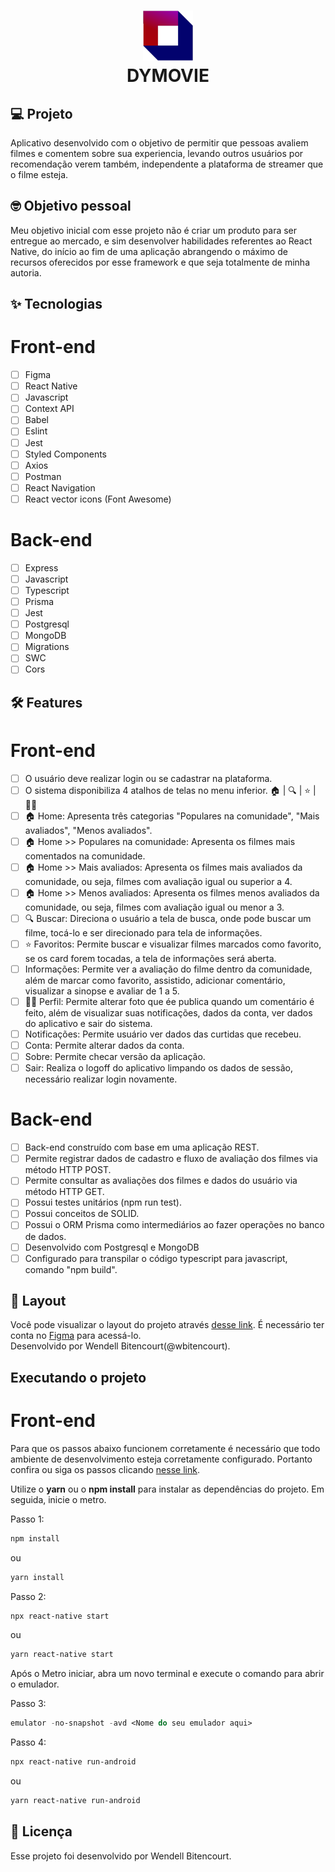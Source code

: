 <h1 align="center">
  <img alt="Rocketseat" height="80" title="DYMOVIE" src="dymovie-mobile/src/assets/logo264x262-noback.png" />
  <br/>
  DYMOVIE
</h1>

## 💻 Projeto
Aplicativo desenvolvido com o objetivo de permitir que pessoas avaliem filmes e comentem sobre sua experiencia,
levando outros usuários por recomendação verem também, independente a plataforma de streamer que o filme esteja.

## 🤓 Objetivo pessoal
Meu objetivo inicial com esse projeto não é criar um produto para ser entregue ao mercado, 
e sim desenvolver habilidades referentes ao React Native, do início ao fim de uma aplicação
abrangendo o máximo de recursos oferecidos por esse framework e que seja totalmente de minha autoria.

## ✨ Tecnologias

# Front-end
-   [ ] Figma
-   [ ] React Native
-   [ ] Javascript
-   [ ] Context API
-   [ ] Babel
-   [ ] Eslint
-   [ ] Jest
-   [ ] Styled Components
-   [ ] Axios
-   [ ] Postman
-   [ ] React Navigation
-   [ ] React vector icons (Font Awesome)

# Back-end
-   [ ] Express
-   [ ] Javascript
-   [ ] Typescript
-   [ ] Prisma
-   [ ] Jest
-   [ ] Postgresql
-   [ ] MongoDB
-   [ ] Migrations
-   [ ] SWC
-   [ ] Cors

## :hammer_and_wrench: Features 

# Front-end
-   [ ] O usuário deve realizar login ou se cadastrar na plataforma.
-   [ ] O sistema disponibiliza 4 atalhos de telas no menu inferior. 🏠 | 🔍 | ⭐ | 🙍‍♂️
-   [ ] 🏠 Home: Apresenta três categorias "Populares na comunidade", "Mais avaliados", "Menos avaliados".
-   [ ] 🏠 Home >> Populares na comunidade: Apresenta os filmes mais comentados na comunidade.
-   [ ] 🏠 Home >> Mais avaliados: Apresenta os filmes mais avaliados da comunidade, ou seja, filmes com avaliação igual ou superior a 4.
-   [ ] 🏠 Home >> Menos avaliados: Apresenta os filmes menos avaliados da comunidade, ou seja, filmes com avaliação igual ou menor a 3.
-   [ ] 🔍 Buscar: Direciona o usuário a tela de busca, onde pode buscar um filme, tocá-lo e ser direcionado para tela de informações.
-   [ ] ⭐ Favoritos: Permite buscar e visualizar filmes marcados como favorito, se os card forem tocadas, a tela de informações será aberta.
-   [ ] Informações: Permite ver a avaliação do filme dentro da comunidade, além de marcar como favorito, assistido, adicionar comentário, visualizar a sinopse e avaliar de 1 a 5.
-   [ ] 🙍‍♂️ Perfil: Permite alterar foto que ée publica quando um comentário é feito, além de visualizar suas notificações, dados da conta, ver dados do aplicativo e sair do sistema.
-   [ ] Notificações: Permite usuário ver dados das curtidas que recebeu.
-   [ ] Conta: Permite alterar dados da conta.
-   [ ] Sobre: Permite checar versão da aplicação.
-   [ ] Sair: Realiza o logoff do aplicativo limpando os dados de sessão, necessário realizar login novamente.

# Back-end
-   [ ] Back-end construído com base em uma aplicação REST.
-   [ ] Permite registrar dados de cadastro e fluxo de avaliação dos filmes via método HTTP POST.
-   [ ] Permite consultar as avaliações dos filmes e dados do usuário via método HTTP GET.
-   [ ] Possui testes unitários (npm run test).
-   [ ] Possui conceitos de SOLID.
-   [ ] Possui o ORM Prisma como intermediários ao fazer operações no banco de dados.
-   [ ] Desenvolvido com Postgresql e MongoDB
-   [ ] Configurado para transpilar o código typescript para javascript, comando "npm build".

## 🔖 Layout

Você pode visualizar o layout do projeto através [desse link](https://www.figma.com/file/OxBAc8sDO8JssN8c72oSmu/DYMOVIE?node-id=0%3A1). 
É necessário ter conta no [Figma](http://figma.com/) para acessá-lo.
<br />
Desenvolvido por Wendell Bitencourt(@wbitencourt).


## Executando o projeto

# Front-end
Para que os passos abaixo funcionem corretamente é necessário que todo ambiente de desenvolvimento esteja corretamente configurado.
Portanto confira ou siga os passos clicando [nesse link](https://reactnative.dev/docs/environment-setup). 

Utilize o **yarn** ou o **npm install** para instalar as dependências do projeto.
Em seguida, inicie o metro.

Passo 1:
```cl
npm install
```
ou

```cl
yarn install
```

Passo 2:
```cl
npx react-native start
```
ou

```cl
yarn react-native start
```

Após o Metro iniciar, abra um novo terminal e execute o comando para abrir o emulador.

Passo 3:
 ```cl
emulator -no-snapshot -avd <Nome do seu emulador aqui>
```

Passo 4:
 ```cl
npx react-native run-android
```
ou

 ```cl
yarn react-native run-android
```

## 📄 Licença

Esse projeto foi desenvolvido por Wendell Bitencourt.

<br />
